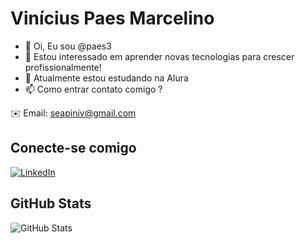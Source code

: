 # Vinícius Paes Marcelino
- 👋 Oi, Eu sou @paes3
- 👀 Estou interessado em aprender novas tecnologias para crescer profissionalmente!
- 🌱 Atualmente estou estudando na Alura
-  📫 Como entrar contato comigo ?

✉️ Email: seapiniv@gmail.com

## Conecte-se comigo
[![LinkedIn](https://img.shields.io/badge/LinkedIn-000?style=for-the-badge&logo=linkedin&logoColor=0E76A8)](https://www.linkedin.com/in/viniciuspaesmarcelino/)

## GitHub Stats
![GitHub Stats](https://github-readme-stats.vercel.app/api?username=anaelisazanon&theme=transparent&bg_color=000&border_color=30A3DC&show_icons=true&icon_color=30A3DC&title_color=E94D5F&text_color=FFF&hide_title=true&hide=stars)

